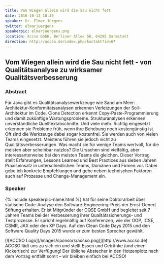 ```yaml
---
title: Vom Wiegen allein wird die Sau nicht fett
date: 2016-10-13 18:30
speaker: Dr. Elmar Jürgens
twitter: elmarjuergens
speakerpic: elmarjuergens.png
location: Accso GmbH, Berliner Allee 58, 64295 Darmstadt
direction: http://accso.de/index.php/kontakt?id=67
---
```


## Vom Wiegen allein wird die Sau nicht fett - von Qualitätsanalyse zu wirksamer Qualitätsverbesserung

### Abstract

Für Java gibt es Qualitätsanalysewerkzeuge wie Sand am Meer: Architektur-Konformitätsanalysen erkennen Verletzungen der Soll-Architektur im Code. Clone Detection erkennt Copy-Paste-Programmierung und damit zukünftige Wartungsprobleme. Strukturanalysen erkennen unverständliche Quelltextabschnitte. Und viele mehr. Richtig eingesetzt erkennen sie Probleme früh, wenn ihre Behebung noch kostengünstig ist. Oft sind die Werkzeuge dabei sogar kostenfrei.
Sie werden auch von vielen Teams eingesetzt. Meistens führen sie jedoch nicht zu Qualitätsverbesserungen. Was macht sie für wenige Teams wertvoll, für die meisten aber scheinbar nutzlos? 
Die Ursachen sind vielfältig, aber interessanterweise bei den meisten Teams die gleichen. Dieser Vortrag stellt Erfahrungen, Lessons Learned und Best Practices aus sieben Jahren Praxiseinsatz in unterschiedlichen Teams, Domänen und Firmen vor. 
Dabei gebe ich konkrete Empfehlungen und gehe neben technischen Faktoren auch auf Prozesse und Change-Management ein.

### Speaker

{% include speakerpic-name.html %} hat für seine Doktorarbeit über statische Code-Analyse den Software-Engineering-Preis der Ernst-Denert Stiftung erhalten. Er ist Mitgründer der CQSE GmbH und begleitet seit 7 Jahren Teams bei der Verbesserung ihrer Qualitätssicherungs- und Testprozesse. Er spricht regelmäßig auf Konferenzen, wie der OOP, ICSE, CSMR, JAX oder den XP Days. Auf den Clean Code Days 2015 und den Software Quality Days 2015 wurde er zum besten Sprecher gewählt.

<div style="clear: both;"></div>
[![ACCSO Logo](/images/sponsors/accso.png)](http://www.accso.de)
ACCSO lädt uns zu sich ein und stellt Essen und Getränke (und einen Kickertisch) zur Verfügung! Der übliche Abstecher in den Hotzenplotz nach dem Vortrag entfällt somit – wir bleiben einfach bei ACCSO!
